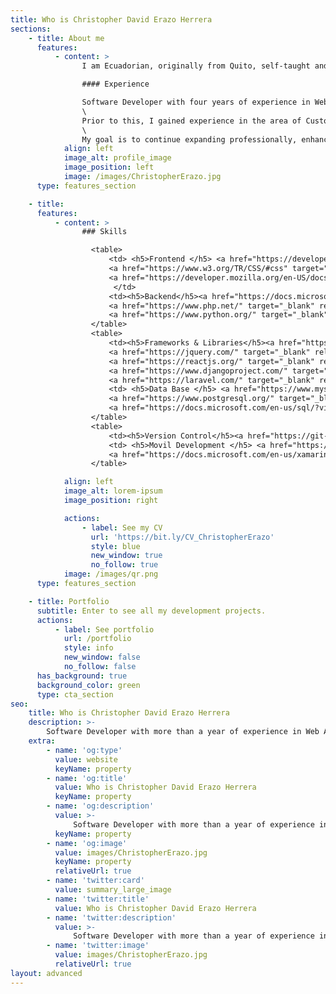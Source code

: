 ```yaml
---
title: Who is Christopher David Erazo Herrera
sections:
    - title: About me
      features:
          - content: >
                I am Ecuadorian, originally from Quito, self-taught and passionate about software development technologies, who likes to continue discovering new things, Currently, I am enhancing my knowledge and skills in Java SpringBoot.

                #### Experience

                Software Developer with four years of experience in Web Application Development. I have participated in the development of mobile applications with Xamarin.Forms, now MAUI and some web applications for the financial sector using technologies such as React and Angular. 
                \
                Prior to this, I gained experience in the area of Customer Service and Sales where you can develop skills such as working under pressure, teamwork, good attitude and proactivity. 
                \
                My goal is to continue expanding professionally, enhancing my skills and proposing my ideas, which support the constant development of Startups or Companies.
            align: left
            image_alt: profile_image
            image_position: left
            image: /images/ChristopherErazo.jpg
      type: features_section

    - title:
      features:
          - content: >
                ### Skills

                  <table>
                      <td> <h5>Frontend </h5> <a href="https://developer.mozilla.org/en-US/docs/Glossary/HTML5" target="_blank" rel="noreferrer"><img src="https://raw.githubusercontent.com/danielcranney/readme-generator/main/public/icons/skills/html5-colored.svg" width="48" height="48" alt="HTML5" /></a>
                      <a href="https://www.w3.org/TR/CSS/#css" target="_blank" rel="noreferrer"><img src="https://raw.githubusercontent.com/danielcranney/readme-generator/main/public/icons/skills/css3-colored.svg" width="48" height="48" alt="CSS3" /></a>
                      <a href="https://developer.mozilla.org/en-US/docs/Web/JavaScript" target="_blank" rel="noreferrer"><img src="https://raw.githubusercontent.com/danielcranney/readme-generator/main/public/icons/skills/javascript-colored.svg" width="48" height="48" alt="Javascript" /></a>
                       </td>
                      <td><h5>Backend</h5><a href="https://docs.microsoft.com/en-us/dotnet/csharp/" target="_blank" rel="noreferrer"><img src="https://raw.githubusercontent.com/danielcranney/readme-generator/main/public/icons/skills/csharp-colored.svg" width="48" height="48" alt="C#" /></a>
                      <a href="https://www.php.net/" target="_blank" rel="noreferrer"><img src="https://raw.githubusercontent.com/danielcranney/readme-generator/main/public/icons/skills/php-colored.svg" width="48" height="48" alt="PHP" /></a>
                      <a href="https://www.python.org/" target="_blank" rel="noreferrer"><img src="https://raw.githubusercontent.com/danielcranney/readme-generator/main/public/icons/skills/python-colored.svg" width="48" height="48" alt="Python" /></a></td>
                  </table>
                  <table>
                      <td><h5>Frameworks & Libraries</h5><a href="https://getbootstrap.com/" target="_blank" rel="noreferrer"><img src="https://raw.githubusercontent.com/danielcranney/readme-generator/main/public/icons/skills/bootstrap-colored.svg" width="48" height="48" alt="Bootstrap" /></a>
                      <a href="https://jquery.com/" target="_blank" rel="noreferrer"><img src="https://raw.githubusercontent.com/danielcranney/readme-generator/main/public/icons/skills/jquery-colored.svg" width="48" height="48" alt="JQuery" /></a>
                      <a href="https://reactjs.org/" target="_blank" rel="noreferrer"><img src="https://raw.githubusercontent.com/danielcranney/readme-generator/main/public/icons/skills/react-colored.svg" width="48" height="48" alt="React" /></a><a href="https://dotnet.microsoft.com/en-us/" target="_blank" rel="noreferrer"><img src="https://raw.githubusercontent.com/danielcranney/readme-generator/main/public/icons/skills/dot-net-colored.svg" width="48" height="48" alt=".NET" /></a>
                      <a href="https://www.djangoproject.com/" target="_blank" rel="noreferrer"><img src="https://raw.githubusercontent.com/danielcranney/readme-generator/main/public/icons/skills/django-colored.svg" width="48" height="48" alt="Django" /></a>
                      <a href="https://laravel.com/" target="_blank" rel="noreferrer"><img src="https://raw.githubusercontent.com/danielcranney/readme-generator/main/public/icons/skills/laravel-colored.svg" width="48" height="48" alt="Lavarel" /></a></td>
                      <td> <h5>Data Base </h5> <a href="https://www.mysql.com/" target="_blank" rel="noreferrer"><img src="https://raw.githubusercontent.com/danielcranney/readme-generator/main/public/icons/skills/mysql-colored.svg" width="48" height="48" alt="MySQL" /></a>
                      <a href="https://www.postgresql.org/" target="_blank" rel="noreferrer"><img src="https://raw.githubusercontent.com/danielcranney/readme-generator/main/public/icons/skills/postgresql-colored.svg" width="48" height="48" alt="PostgreSQL" /></a>
                      <a href="https://docs.microsoft.com/en-us/sql/?view=sql-server-ver16" target="_blank" rel="noreferrer"><img src="/icons/sql-server.svg" width="48" height="48" alt="SQL-Server" /></a> </td>
                  </table>
                  <table>
                      <td><h5>Version Control</h5><a href="https://git-scm.com/doc" target="_blank" rel="noreferrer"><img src="/icons/git.svg" width="48" height="48" alt="Git" /></a> <a href="https://docs.github.com/es" target="_blank" rel="noreferrer"><img src="/icons/github.svg" width="48" height="48" alt="GitHub" /></a></td>
                      <td> <h5>Movil Development </h5> <a href="https://flutter.dev/" target="_blank" rel="noreferrer"><img src="https://raw.githubusercontent.com/danielcranney/readme-generator/main/public/icons/skills/flutter-colored.svg" width="48" height="48" alt="Flutter" /></a>
                      <a href="https://docs.microsoft.com/en-us/xamarin/get-started/what-is-xamarin-forms" target="_blank" rel="noreferrer"><img src="/icons/xamarin.svg" width="48" height="48" alt="xamarin" /></a></td>
                  </table>

            align: left
            image_alt: lorem-ipsum
            image_position: right

            actions:
                - label: See my CV
                  url: 'https://bit.ly/CV_ChristopherErazo'
                  style: blue
                  new_window: true
                  no_follow: true
            image: /images/qr.png
      type: features_section

    - title: Portfolio
      subtitle: Enter to see all my development projects.
      actions:
          - label: See portfolio
            url: /portfolio
            style: info
            new_window: false
            no_follow: false
      has_background: true
      background_color: green
      type: cta_section
seo:
    title: Who is Christopher David Erazo Herrera
    description: >-
        Software Developer with more than a year of experience in Web Application Development. I have participated in the development of mobile...
    extra:
        - name: 'og:type'
          value: website
          keyName: property
        - name: 'og:title'
          value: Who is Christopher David Erazo Herrera
          keyName: property
        - name: 'og:description'
          value: >-
              Software Developer with more than a year of experience in Web Application Development. I have participated in the development of mobile...
          keyName: property
        - name: 'og:image'
          value: images/ChristopherErazo.jpg
          keyName: property
          relativeUrl: true
        - name: 'twitter:card'
          value: summary_large_image
        - name: 'twitter:title'
          value: Who is Christopher David Erazo Herrera
        - name: 'twitter:description'
          value: >-
              Software Developer with more than a year of experience in Web Application Development. I have participated in the development of mobile...
        - name: 'twitter:image'
          value: images/ChristopherErazo.jpg
          relativeUrl: true
layout: advanced
---
```

